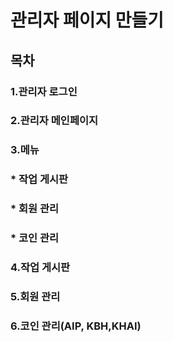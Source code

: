 # 관리자 페이지 만들기

## 목차
### 1.관리자 로그인
### 2.관리자 메인페이지
### 3.메뉴
###      * 작업 게시판
###     * 회원 관리
###     * 코인 관리
### 4.작업 게시판
### 5.회원 관리
### 6.코인 관리(AIP, KBH,KHAI)
